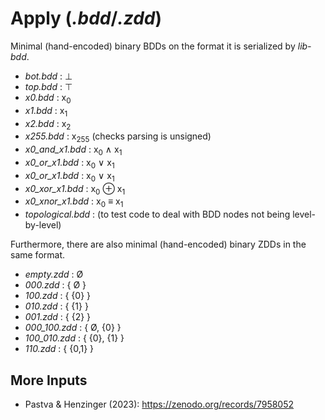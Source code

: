 # Apply (*.bdd*/*.zdd*)

Minimal (hand-encoded) binary BDDs on the format it is serialized by *lib-bdd*.

- *bot.bdd* : &perp;
- *top.bdd* : &top;
- *x0.bdd* : x<sub>0</sub>
- *x1.bdd* : x<sub>1</sub>
- *x2.bdd* : x<sub>2</sub>
- *x255.bdd* : x<sub>255</sub> (checks parsing is unsigned)
- *x0_and_x1.bdd* : x<sub>0</sub> &wedge; x<sub>1</sub>
- *x0_or_x1.bdd* : x<sub>0</sub> &vee; x<sub>1</sub>
- *x0_or_x1.bdd* : x<sub>0</sub> &vee; x<sub>1</sub>
- *x0_xor_x1.bdd* : x<sub>0</sub> &oplus; x<sub>1</sub>
- *x0_xnor_x1.bdd* : x<sub>0</sub> &equiv; x<sub>1</sub>
- *topological.bdd* : (to test code to deal with BDD nodes not being level-by-level)

Furthermore, there are also minimal (hand-encoded) binary ZDDs in the same format.

- *empty.zdd* : Ø
- *000.zdd* : { Ø }
- *100.zdd* : { {0} }
- *010.zdd* : { {1} }
- *001.zdd* : { {2} }
- *000_100.zdd* : { Ø, {0} }
- *100_010.zdd* : { {0}, {1} }
- *110.zdd* : { {0,1} }

## More Inputs

- Pastva & Henzinger (2023): https://zenodo.org/records/7958052
